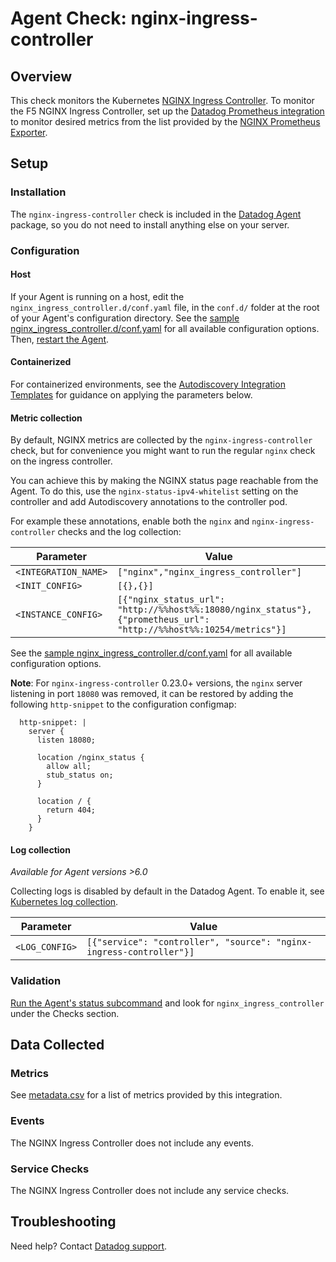 # Agent Check: nginx-ingress-controller

## Overview

This check monitors the Kubernetes [NGINX Ingress Controller][1]. To monitor the F5 NGINX Ingress Controller, set up the [Datadog Prometheus integration][10] to monitor desired metrics from the list provided by the [NGINX Prometheus Exporter][11].


## Setup

### Installation

The `nginx-ingress-controller` check is included in the [Datadog Agent][2] package, so you do not need to install anything else on your server.

### Configuration

<!-- xxx tabs xxx -->
<!-- xxx tab "Host" xxx -->

#### Host

If your Agent is running on a host, edit the `nginx_ingress_controller.d/conf.yaml` file, in the `conf.d/` folder at the root of your Agent's configuration directory. See the [sample nginx_ingress_controller.d/conf.yaml][3] for all available configuration options. Then, [restart the Agent][4].

<!-- xxz tab xxx -->
<!-- xxx tab "Containerized" xxx -->

#### Containerized

For containerized environments, see the [Autodiscovery Integration Templates][5] for guidance on applying the parameters below.

<!-- xxz tab xxx -->
<!-- xxz tabs xxx -->

#### Metric collection

By default, NGINX metrics are collected by the `nginx-ingress-controller` check, but for convenience you might want to run the regular `nginx` check on the ingress controller.

You can achieve this by making the NGINX status page reachable from the Agent. To do this, use the `nginx-status-ipv4-whitelist` setting on the controller and add Autodiscovery annotations to the controller pod.

For example these annotations, enable both the `nginx` and `nginx-ingress-controller` checks and the log collection:

| Parameter            | Value                                                                                                              |
| -------------------- | ------------------------------------------------------------------------------------------------------------------ |
| `<INTEGRATION_NAME>` | `["nginx","nginx_ingress_controller"]`                                                                             |
| `<INIT_CONFIG>`      | `[{},{}]`                                                                                                          |
| `<INSTANCE_CONFIG>`  | `[{"nginx_status_url": "http://%%host%%:18080/nginx_status"},{"prometheus_url": "http://%%host%%:10254/metrics"}]` |

See the [sample nginx_ingress_controller.d/conf.yaml][3] for all available configuration options.

**Note**: For `nginx-ingress-controller` 0.23.0+ versions, the `nginx` server listening in port `18080` was removed, it can be restored by adding the following `http-snippet` to the configuration configmap:

```text
  http-snippet: |
    server {
      listen 18080;

      location /nginx_status {
        allow all;
        stub_status on;
      }

      location / {
        return 404;
      }
    }
```

#### Log collection

_Available for Agent versions >6.0_

Collecting logs is disabled by default in the Datadog Agent. To enable it, see [Kubernetes log collection][6].

| Parameter      | Value                                                              |
| -------------- | ------------------------------------------------------------------ |
| `<LOG_CONFIG>` | `[{"service": "controller", "source": "nginx-ingress-controller"}]` |

### Validation

[Run the Agent's status subcommand][7] and look for `nginx_ingress_controller` under the Checks section.

## Data Collected

### Metrics

See [metadata.csv][8] for a list of metrics provided by this integration.

### Events

The NGINX Ingress Controller does not include any events.

### Service Checks

The NGINX Ingress Controller does not include any service checks.

## Troubleshooting

Need help? Contact [Datadog support][9].

[1]: https://kubernetes.github.io/ingress-nginx
[2]: https://app.datadoghq.com/account/settings#agent
[3]: https://github.com/DataDog/integrations-core/blob/master/nginx_ingress_controller/datadog_checks/nginx_ingress_controller/data/conf.yaml.example
[4]: https://docs.datadoghq.com/agent/guide/agent-commands/#start-stop-and-restart-the-agent
[5]: https://docs.datadoghq.com/agent/kubernetes/integrations/
[6]: https://docs.datadoghq.com/agent/kubernetes/log/
[7]: https://docs.datadoghq.com/agent/guide/agent-commands/#agent-status-and-information
[8]: https://github.com/DataDog/integrations-core/blob/master/nginx_ingress_controller/metadata.csv
[9]: https://docs.datadoghq.com/help/
[10]: https://docs.datadoghq.com/agent/kubernetes/prometheus/
[11]: https://github.com/nginxinc/nginx-prometheus-exporter#exported-metrics
